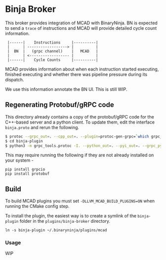 # Binja Broker

This broker provides integration of MCAD with BinaryNinja. BN is expected to send a `trace` of instructions and MCAD will provide detailed cycle count information.  

```
 |------|    Instructions     |----------|
 |      | ------------------> |          |
 |  BN  |   (grpc channel)    |   MCAD   |
 |      | <------------------ |          |
 |------|    Cycle Counts     |----------|
```

MCAD provides information about when each instruction started executing, finished executing and whether there was pipeline pressure during its dispatch.  

We use this information annotate the BN UI. This is still WIP.  

## Regenerating Protobuf/gRPC code

This directory already contains a copy of the protobuf/gRPC code for the C++-based server and a python client. To update them, edit the interface `binja.proto` and rerun the following.  

```bash
$ protoc --grpc_out=. --cpp_out=. --plugin=protoc-gen-grpc=`which grpc_cpp_plugin` binja.proto
$ cd binja-plugin
$ python3 -m grpc_tools.protoc -I. --python_out=. --pyi_out=. --grpc_python_out=. binja.proto
```

This may require running the following if they are not already installed on your system -  

```
pip install grpcio
pip install protobuf
```

## Build

To build MCAD plugins you must set `-DLLVM_MCAD_BUILD_PLUGINS=ON` when running the CMake config step.  

To install the plugin, the easiest way is to create a symlink of the `binja-plugin` folder in the `plugins/binja-broker` directory.  

```
ln -s binja-plugin ~/.binaryninja/plugins/mcad
```

### Usage

WIP
